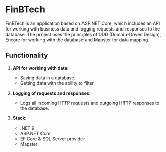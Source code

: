 # FinBTech

FinBTech is an application based on ASP.NET Core, which includes an API for working with business data and logging requests and responses to the database. The project uses the principles of DDD (Domain-Driven Design), Encore for working with the database and Mapster for data mapping.

## Functionality

1. **API for working with data**:
   - Saving data in a database.
   - Getting data with the ability to filter.

2. **Logging of requests and responses**:
   - Logs all incoming HTTP requests and outgoing HTTP responses to the database.
   
3. **Stack**:
   - .NET 9
   - ASP.NET Core
   - EF Core & SQL Server provider
   - Mapster